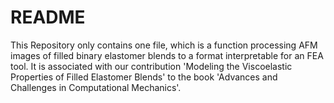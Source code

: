 # README #

This Repository only contains one file, which is a function processing AFM images of filled binary elastomer blends to a format interpretable for an FEA tool.
It is associated with our contribution 'Modeling the Viscoelastic Properties of Filled Elastomer Blends' to the book 'Advances and Challenges in Computational Mechanics'.
